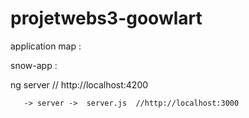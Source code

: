 # projetwebs3-goowlart


application map :

snow-app :

ng server // http://localhost:4200

       -> server ->  server.js  //http://localhost:3000
